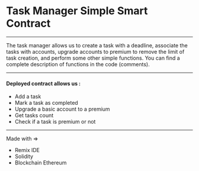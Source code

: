 # Task Manager Simple Smart Contract

------------------------------------

The task manager allows us to create a task with a deadline, 
associate the tasks with accounts, upgrade accounts to premium 
to remove the limit of task creation, and perform some other simple functions.
You can find a complete description of functions in the code (comments).

------------------------------------

#### Deployed contract allows us :

- Add a task
- Mark a task as completed
- Upgrade a basic account to a premium
- Get tasks count
- Check if a task is premium or not

--------------------------------------------

Made with => 
- Remix IDE 
- Solidity 
- Blockchain Ethereum


